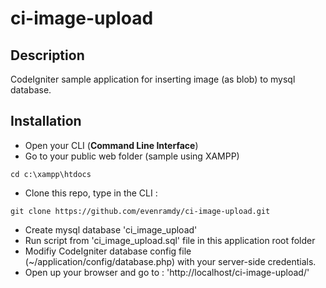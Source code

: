 # ci-image-upload
## Description
CodeIgniter sample application for inserting image (as blob) to mysql database.
## Installation
- Open your CLI (**Command Line Interface**)
- Go to your public web folder (sample using XAMPP)
```
cd c:\xampp\htdocs
```
- Clone this repo, type in the CLI : 
```
git clone https://github.com/evenramdy/ci-image-upload.git
```
- Create mysql database 'ci_image_upload'
- Run script from 'ci_image_upload.sql' file in this application root folder
- Modifiy CodeIgniter database config file (~/application/config/database.php) with your server-side credentials.
- Open up your browser and go to : 'http://localhost/ci-image-upload/'

